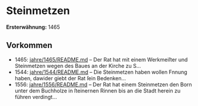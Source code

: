 # Steinmetzen

**Ersterwähnung:** 1465

## Vorkommen
- 1465: [jahre/1465/README.md](../jahre/1465/README.md) – Der Rat hat mit einem Werkmeiſter und Steinmetzen
wegen des Baues an der Kirche zu S...
- 1544: [jahre/1544/README.md](../jahre/1544/README.md) – Die Steinmetzen haben wollen Fnnung haben, dawider
giebt der Rat ſein Bedenken...
- 1556: [jahre/1556/README.md](../jahre/1556/README.md) – Der Rat hat einem Steinmetzen den Born unter dem
Buchholze in ſteinernen Rinnen bis an die Stadt herein
zu führen verdingt...
